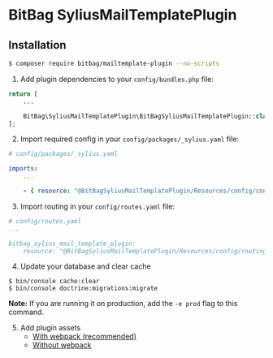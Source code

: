 # BitBag SyliusMailTemplatePlugin

## Installation

```bash
$ composer require bitbag/mailtemplate-plugin --no-scripts
```

1. Add plugin dependencies to your `config/bundles.php` file:
```php
return [
    ...

    BitBag\SyliusMailTemplatePlugin\BitBagSyliusMailTemplatePlugin::class => ['all' => true],
];
```

2. Import required config in your `config/packages/_sylius.yaml` file:
```yaml
# config/packages/_sylius.yaml

imports:
    ...

    - { resource: "@BitBagSyliusMailTemplatePlugin/Resources/config/config.yaml" }
```

3. Import routing in your `config/routes.yaml` file:
```yaml
# config/routes.yaml
...

bitbag_sylius_mail_template_plugin:
    resource: "@BitBagSyliusMailTemplatePlugin/Resources/config/routing.yaml"
```

4. Update your database and clear cache

```
$ bin/console cache:clear
$ bin/console doctrine:migrations:migrate
```

**Note:** If you are running it on production, add the `-e prod` flag to this command.

5. Add plugin assets
    * [With webpack (recommended)](./assets-with-webpack.md)
    * [Without webpack](./assets-without-webpack.md)
